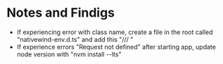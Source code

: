 # Notes and Findigs
- If experiencing error with class name, create a file in the root called "nativewind-env.d.ts" and add this "/// <reference types="nativewind/types" />"
- If experience errors "Request not defined" after starting app, update node version with "nvm install --lts"